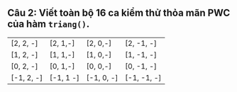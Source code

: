 ## Câu 2: Viết toàn bộ 16 ca kiểm thử thỏa mãn PWC của hàm `triang()`.

|||||
|-|-|-|-|
|[2, 2, -] |[2, 1,-] |[2, 0,-] |[2, -1, -]
|[1, 2, -] |[1, 1,-] |[1, 0,-] |[1, -1, -]
|[0, 2, -] |[0, 1,-] |[0, 0,-] |[0, -1, -] 
|[-1, 2, -]|[-1, 1 -]|[-1, 0, -]|[-1, -1, -]